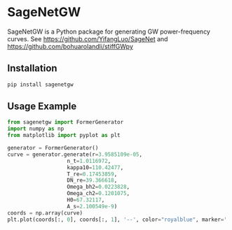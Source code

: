 # SageNetGW
SageNetGW is a Python package for generating GW power-frequency curves.
See https://github.com/YifangLuo/SageNet and https://github.com/bohuarolandli/stiffGWpy

## Installation
```bash
pip install sagenetgw
```
## Usage Example
```python
from sagenetgw import FormerGenerator
import numpy as np
from matplotlib import pyplot as plt

generator = FormerGenerator()
curve = generator.generate(r=3.9585109e-05, 
                   n_t=1.0116972, 
                   kappa10=110.42477, 
                   T_re=0.17453859, 
                   DN_re=39.366618,
                   Omega_bh2=0.0223828, 
                   Omega_ch2=0.1201075, 
                   H0=67.32117, 
                   A_s=2.100549e-9)
coords = np.array(curve)
plt.plot(coords[:, 0], coords[:, 1], '--', color="royalblue", marker='.')
```